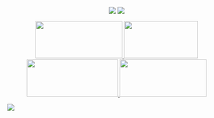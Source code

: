 <p align="center">
  <img src="https://files.catbox.moe/kwol4i.png">
 <img src="https://komarev.com/ghpvc/?username=10shadows&color=lightgrey&style=plastic&label=LOST+SOULS">
   <p align="center">
<p align="center"> <a href="https://portal.atabook.org/"> <img src="https://images2.imgbox.com/60/e8/1gqm8LZ1_o.png" height="86px" width="200px"> </a> <a href="https://rentry.co/angelofdarkness"> <img src="https://images2.imgbox.com/a2/32/kWbOE1rF_o.png" height="86px" width="170px"> </a> <a href="https://pronouns.cc/@anchor"> <img src="https://images2.imgbox.com/0d/95/bcvjT3gN_o.png"  height="86px" width="210px"> </a> <a href="https://toyhou.se/xpurgation"> <img src="https://images2.imgbox.com/ba/56/40WB24Hi_o.png" height="86px" width="200px"> </a> </p>
  <img src="https://files.catbox.moe/9v6zjx.png">
</p>

</p>
